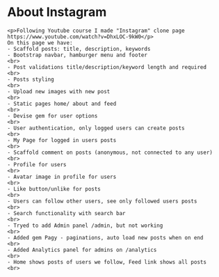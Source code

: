 <h1>About Instagram</h1>

    <p>Following Youtube course I made "Instagram" clone page https://www.youtube.com/watch?v=DhxLOC-9kW0</p>
    On this page we have:
    - Scaffold posts: title, description, keywords
    - Bootstrap navbar, hamburger menu and footer
    <br>
    - Post validations title/description/keyword length and required
    <br>
    - Posts styling
    <br>
    - Upload new images with new post
    <br>
    - Static pages home/ about and feed
    <br>
    - Devise gem for user options
    <br>
    - User authentication, only logged users can create posts 
    <br>
    - My Page for logged in users posts
    <br>
    - Scaffold comment on posts (anonymous, not connected to any user)
    <br>
    - Profile for users
    <br>
    - Avatar image in profile for users
    <br>
    - Like button/unlike for posts
    <br>
    - Users can follow other users, see only followed users posts
    <br>
    - Search functionality with search bar
    <br>
    - Tryed to add Admin panel /admin, but not working
    <br>
    - Added gem Pagy - paginations, auto load new posts when on end
    <br>
    - Added Analytics panel for admins on /analytics
    <br>
    - Home shows posts of users we follow, Feed link shows all posts
    <br>
